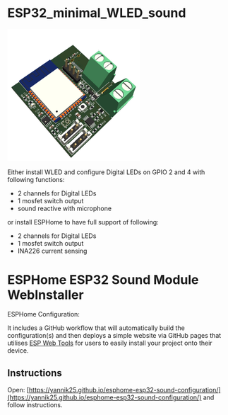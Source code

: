 # ESP32_minimal_WLED_sound

<img src="pcb3d.jpg" width="300" />

 Either install WLED and configure Digital LEDs on GPIO 2 and 4 with following functions:
 - 2 channels for Digital LEDs
 - 1 mosfet switch output
 - sound reactive with microphone
 
 or install ESPHome to have full support of following:
 - 2 channels for Digital LEDs
 - 1 mosfet switch output
 - INA226 current sensing

# ESPHome ESP32 Sound Module WebInstaller

ESPHome Configuration:

It includes a GitHub workflow that will automatically build the configuration(s) and then deploys a simple 
website via GitHub pages that utilises [ESP Web Tools](https://esphome.github.io/esp-web-tools/) for users to 
easily install your project onto their device.

## Instructions
Open: [https://yannik25.github.io/esphome-esp32-sound-configuration/](https://yannik25.github.io/esphome-esp32-sound-configuration/) and follow instructions.
